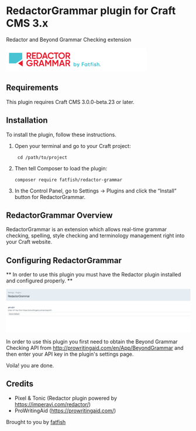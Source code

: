# RedactorGrammar plugin for Craft CMS 3.x

Redactor and Beyond Grammar Checking extension

![Screenshot](resources/img/plugin-logo.png)

## Requirements

This plugin requires Craft CMS 3.0.0-beta.23 or later.

## Installation

To install the plugin, follow these instructions.

1. Open your terminal and go to your Craft project:

        cd /path/to/project

2. Then tell Composer to load the plugin:

       composer require fatfish/redactor-grammar

3. In the Control Panel, go to Settings → Plugins and click the “Install” button for RedactorGrammar.

## RedactorGrammar Overview

   RedactorGrammar is an extension which allows real-time grammar checking, spelling, style checking and terminology management right into your Craft website.


## Configuring RedactorGrammar

** In order to use this plugin you must have the Redactor plugin installed and configured properly. **

![Screenshot](resources/img/settings.png)

In order to use this plugin you first need to obtain the Beyond Grammar Checking API from http://prowritingaid.com/en/App/BeyondGrammar and then enter your API key in the plugin's settings page.

Voila! you are done.

## Credits

* Pixel & Tonic (Redactor plugin powered by https://imperavi.com/redactor/)
* ProWritingAid (https://prowritingaid.com/)


Brought to you by [fatfish](https://fatfish.com.au)
